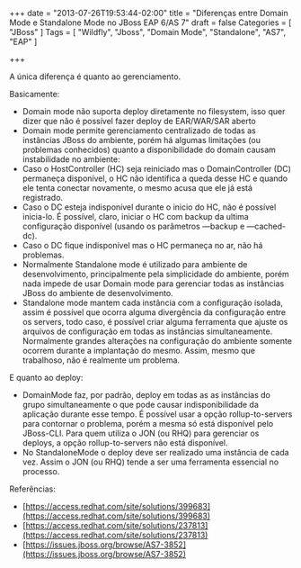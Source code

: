 +++
date = "2013-07-26T19:53:44-02:00"
title = "Diferenças entre Domain Mode e Standalone Mode no JBoss EAP 6/AS 7"
draft = false
Categories = [ "JBoss" ]
Tags = [ "Wildfly", "Jboss", "Domain Mode", "Standalone", "AS7", "EAP" ]

+++

A única diferença é quanto ao gerenciamento.

Basicamente:

- Domain mode não suporta deploy diretamente no filesystem, isso quer dizer que não é possível fazer deploy de EAR/WAR/SAR aberto
- Domain mode permite gerenciamento centralizado de todas as instâncias JBoss do ambiente, porém há algumas limitações (ou problemas conhecidos) quanto a disponibilidade do domain causam instabilidade no ambiente:
- Caso o HostController (HC) seja reiniciado mas o DomainController (DC) permaneça disponível, o HC não identifica a queda desse HC e quando ele tenta conectar novamente, o mesmo acusa que ele já está registrado.
- Caso o DC esteja indisponível durante o inicio do HC, não é possível inicia-lo. É possível, claro, iniciar o HC com backup da ultima configuração disponível (usando os parâmetros —backup e —cached-dc).
- Caso o DC fique indisponível mas o HC permaneça no ar, não há problemas.
- Normalmente Standalone mode é utilizado para ambiente de desenvolvimento, principalmente pela simplicidade do ambiente, porém nada impede de usar Domain mode para gerenciar todas as instâncias JBoss do ambiente de desenvolvimento.
- Standalone mode mantem cada instância com a configuração isolada, assim é possível que ocorra alguma divergência da configuração entre os servers, todo caso, é possível criar alguma ferramenta que ajuste os arquivos de configuração em todas as instâncias simultaneamente. Normalmente grandes alterações na configuração do ambiente somente ocorrem durante a implantação do mesmo. Assim, mesmo que trabalhoso, não é realmente um problema.

E quanto ao deploy:

- DomainMode faz, por padrão, deploy em todas as as instâncias do grupo simultaneamente o que pode causar indisponibilidade da aplicação durante esse tempo. É possível usar a opção rollup-to-servers para contornar o problema, porém a mesma só está disponível pelo JBoss-CLI. Para quem utiliza o JON (ou RHQ) para gerenciar os deploys, a opção rollup-to-servers não está disponível.
- No StandaloneMode o deploy deve ser realizado uma instância de cada vez. Assim o JON (ou RHQ) tende a ser uma ferramenta essencial no processo.

Referências:

- [https://access.redhat.com/site/solutions/399683](https://access.redhat.com/site/solutions/399683)
- [https://access.redhat.com/site/solutions/237813](https://access.redhat.com/site/solutions/237813)
- [https://issues.jboss.org/browse/AS7-3852](https://issues.jboss.org/browse/AS7-3852)
